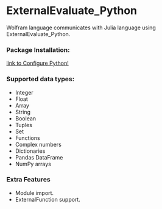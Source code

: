 # ExternalEvaluate_Python

Wolfram language communicates with Julia language using ExternalEvaluate_Python.

### Package Installation:

[link to Configure Python!](https://reference.wolfram.com/language/tutorial/ConfigurePythonForExternalEvaluate.html)


### Supported data types:

* Integer
* Float
* Array 
* String
* Boolean
* Tuples
* Set
* Functions
* Complex numbers
* Dictionaries
* Pandas DataFrame
* NumPy arrays

### Extra Features

* Module import.
* ExternalFunction support.



